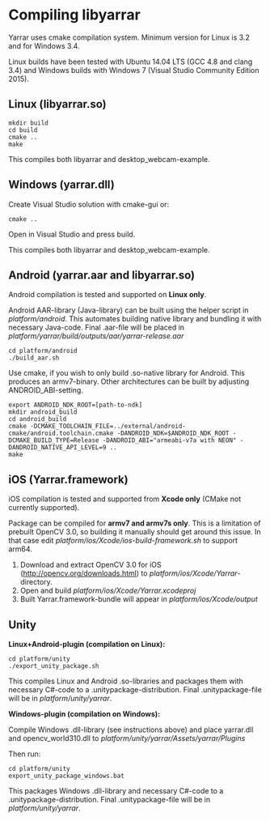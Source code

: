 # Compiling libyarrar

Yarrar uses cmake compilation system. Minimum version for Linux is 3.2 and for Windows 3.4. 

Linux builds have been tested with Ubuntu 14.04 LTS (GCC 4.8 and clang 3.4) and Windows builds with Windows 7 (Visual Studio Community Edition 2015).

## Linux (libyarrar.so)
```
mkdir build
cd build
cmake ..
make
```
This compiles both libyarrar and desktop_webcam-example.

## Windows (yarrar.dll)
Create Visual Studio solution with cmake-gui or:
```
cmake ..
```
Open in Visual Studio and press build.

This compiles both libyarrar and desktop_webcam-example.

## Android (yarrar.aar and libyarrar.so)

Android compilation is tested and supported on **Linux only**. 

Android AAR-library (Java-library) can be built using the helper script in *platform/android*. This automates building native library and bundling it with necessary Java-code. Final .aar-file will be placed in *platform/yarrar/build/outputs/aar/yarrar-release.aar*

```shell
cd platform/android
./build_aar.sh
```

Use cmake, if you wish to only build .so-native library for Android. This produces an armv7-binary. Other architectures can be built by adjusting ANDROID_ABI-setting.

```shell
export ANDROID_NDK_ROOT=[path-to-ndk]
mkdir android_build
cd android_build
cmake -DCMAKE_TOOLCHAIN_FILE=../external/android-cmake/android.toolchain.cmake -DANDROID_NDK=$ANDROID_NDK_ROOT -DCMAKE_BUILD_TYPE=Release -DANDROID_ABI="armeabi-v7a with NEON" -DANDROID_NATIVE_API_LEVEL=9 ..
make
```

## iOS (Yarrar.framework)

iOS compilation is tested and supported from **Xcode only** (CMake not currently supported).

Package can be compiled for **armv7 and armv7s only**. This is a limitation of prebuilt OpenCV 3.0, so building it manually should get around this issue. In that case edit *platform/ios/Xcode/ios-build-framework.sh* to support arm64.

1. Download and extract OpenCV 3.0 for iOS (http://opencv.org/downloads.html) to *platform/ios/Xcode/Yarrar*-directory.
2. Open and build *platform/ios/Xcode/Yarrar.xcodeproj*
3. Built Yarrar.framework-bundle will appear in *platform/ios/Xcode/output*

## Unity

**Linux+Android-plugin (compilation on Linux):**

```shell
cd platform/unity
./export_unity_package.sh
```
This compiles Linux and Android .so-libraries and packages them with necessary C#-code to a .unitypackage-distribution. Final .unitypackage-file will be in *platform/unity/yarrar*.

**Windows-plugin (compilation on Windows):**

Compile Windows .dll-library (see instructions above) and place yarrar.dll and opencv_world310.dll to *platform/unity/yarrar/Assets/yarrar/Plugins*

Then run:
```shell
cd platform/unity
export_unity_package_windows.bat
```
This packages Windows .dll-library and necessary C#-code to a .unitypackage-distribution. Final .unitypackage-file will be in *platform/unity/yarrar*.
